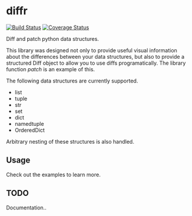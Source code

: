 # diffr

[![Build Status](https://travis-ci.org/grahamegee/diffr.svg?branch=master)](
https://travis-ci.org/grahamegee/diffr)
[![Coverage Status](https://coveralls.io/repos/github/grahamegee/diffr/badge.svg?branch=master)](https://coveralls.io/github/grahamegee/diffr?branch=master)

Diff and patch python data structures.

This library was designed not only to provide useful visual information about the differences between your data structures, but also to provide a structured Diff object to allow you to use diffs programatically. The library function *patch* is an example of this.

The following data structures are currently supported.
* list
* tuple
* str
* set 
* dict
* namedtuple
* OrderedDict

Arbitrary nesting of these structures is also handled.

## Usage

Check out the examples to learn more.

## TODO

Documentation..
